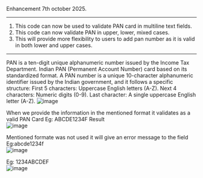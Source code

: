 Enhancement 7th october 2025.
************************
1. This code can now be used to validate PAN card in multiline text fields.
2. This code can now validate PAN in upper, lower, mixed cases.
3. This will provide more flexibility to users to add pan number as it is valid in both lower and upper cases.
***********************

PAN is a ten-digit unique alphanumeric number issued by the Income Tax Department.
Indian PAN (Permanent Account Number) card based on its standardized format. 
A PAN number is a unique 10-character alphanumeric identifier issued by the Indian government, and it follows a specific structure:
First 5 characters: Uppercase English letters (A-Z).
Next 4 characters: Numeric digits (0-9). 
Last character: A single uppercase English letter (A-Z).
 ![image](https://github.com/user-attachments/assets/37a6490b-912e-499c-9c41-c0cdf79491a5)

When we provide the information in the mentioned format it validates as a valid PAN Card
Eg: ABCDE1234F
Result  
![image](https://github.com/user-attachments/assets/779757b9-2d46-439b-bc8c-a468a5c0264a)

Mentioned formate was not used it will give an error message to the field
Eg:abcde1234f  
![image](https://github.com/user-attachments/assets/1dd214b8-aaf5-405d-aefb-8e46b786be3c)

Eg: 1234ABCDEF  
![image](https://github.com/user-attachments/assets/08f538b7-d1ac-4d26-8579-8342ca757c8c)


